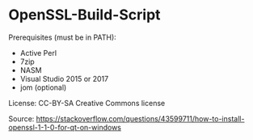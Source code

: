 # OpenSSL-Build-Script

Prerequisites (must be in PATH):

- Active Perl
- 7zip
- NASM
- Visual Studio 2015 or 2017
- jom (optional)

License: CC-BY-SA Creative Commons license

Source: https://stackoverflow.com/questions/43599711/how-to-install-openssl-1-1-0-for-qt-on-windows
